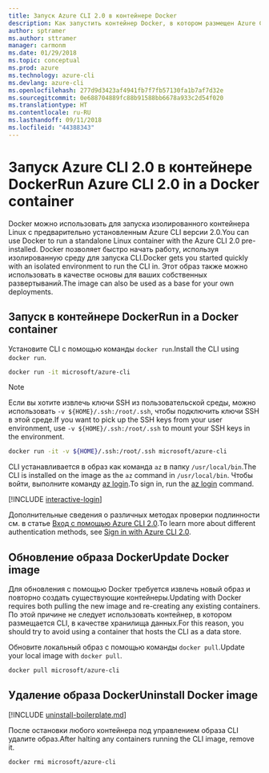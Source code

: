 ```yaml
---
title: Запуск Azure CLI 2.0 в контейнере Docker
description: Как запустить контейнер Docker, в котором размещен Azure CLI 2.0
author: sptramer
ms.author: sttramer
manager: carmonm
ms.date: 01/29/2018
ms.topic: conceptual
ms.prod: azure
ms.technology: azure-cli
ms.devlang: azure-cli
ms.openlocfilehash: 277d9d3423af4941fb7f7fb57130fa1b7af7d32e
ms.sourcegitcommit: 0e688704889fc88b91588bb6678a933c2d54f020
ms.translationtype: HT
ms.contentlocale: ru-RU
ms.lasthandoff: 09/11/2018
ms.locfileid: "44388343"
---
```

# <a name="run-azure-cli-20-in-a-docker-container"></a><span data-ttu-id="51aa5-103">Запуск Azure CLI 2.0 в контейнере Docker</span><span class="sxs-lookup"><span data-stu-id="51aa5-103">Run Azure CLI 2.0 in a Docker container</span></span>

<span data-ttu-id="51aa5-104">Docker можно использовать для запуска изолированного контейнера Linux с предварительно установленным Azure CLI версии 2.0.</span><span class="sxs-lookup"><span data-stu-id="51aa5-104">You can use Docker to run a standalone Linux container with the Azure CLI 2.0 pre-installed.</span></span> <span data-ttu-id="51aa5-105">Docker позволяет быстро начать работу, используя изолированную среду для запуска CLI.</span><span class="sxs-lookup"><span data-stu-id="51aa5-105">Docker gets you started quickly with an isolated environment to run the CLI in.</span></span> <span data-ttu-id="51aa5-106">Этот образ также можно использовать в качестве основы для ваших собственных развертываний.</span><span class="sxs-lookup"><span data-stu-id="51aa5-106">The image can also be used as a base for your own deployments.</span></span>

## <a name="run-in-a-docker-container"></a><span data-ttu-id="51aa5-107">Запуск в контейнере Docker</span><span class="sxs-lookup"><span data-stu-id="51aa5-107">Run in a Docker container</span></span>

<span data-ttu-id="51aa5-108">Установите CLI с помощью команды `docker run`.</span><span class="sxs-lookup"><span data-stu-id="51aa5-108">Install the CLI using `docker run`.</span></span>

   ```bash
   docker run -it microsoft/azure-cli
   ```

> [!NOTE]
> <span data-ttu-id="51aa5-109">Если вы хотите извлечь ключи SSH из пользовательской среды, можно использовать `-v ${HOME}/.ssh:/root/.ssh`, чтобы подключить ключи SSH в этой среде.</span><span class="sxs-lookup"><span data-stu-id="51aa5-109">If you want to pick up the SSH keys from your user environment, use `-v ${HOME}/.ssh:/root/.ssh` to mount your SSH keys in the environment.</span></span>
>
> ```bash
> docker run -it -v ${HOME}/.ssh:/root/.ssh microsoft/azure-cli
> ```

<span data-ttu-id="51aa5-110">CLI устанавливается в образ как команда `az` в папку `/usr/local/bin`.</span><span class="sxs-lookup"><span data-stu-id="51aa5-110">The CLI is installed on the image as the `az` command in `/usr/local/bin`.</span></span> <span data-ttu-id="51aa5-111">Чтобы войти, выполните команду [az login](/cli/azure/reference-index#az-login).</span><span class="sxs-lookup"><span data-stu-id="51aa5-111">To sign in, run the [az login](/cli/azure/reference-index#az-login) command.</span></span>

[!INCLUDE [interactive-login](includes/interactive-login.md)]

<span data-ttu-id="51aa5-112">Дополнительные сведения о различных методах проверки подлинности см. в статье [Вход с помощью Azure CLI 2.0](authenticate-azure-cli.md).</span><span class="sxs-lookup"><span data-stu-id="51aa5-112">To learn more about different authentication methods, see [Sign in with Azure CLI 2.0](authenticate-azure-cli.md).</span></span>

## <a name="update-docker-image"></a><span data-ttu-id="51aa5-113">Обновление образа Docker</span><span class="sxs-lookup"><span data-stu-id="51aa5-113">Update Docker image</span></span>

<span data-ttu-id="51aa5-114">Для обновления с помощью Docker требуется извлечь новый образ и повторно создать существующие контейнеры.</span><span class="sxs-lookup"><span data-stu-id="51aa5-114">Updating with Docker requires both pulling the new image and re-creating any existing containers.</span></span> <span data-ttu-id="51aa5-115">По этой причине не следует использовать контейнер, в котором размещается CLI, в качестве хранилища данных.</span><span class="sxs-lookup"><span data-stu-id="51aa5-115">For this reason, you should try to avoid using a container that hosts the CLI as a data store.</span></span>

<span data-ttu-id="51aa5-116">Обновите локальный образ с помощью команды `docker pull`.</span><span class="sxs-lookup"><span data-stu-id="51aa5-116">Update your local image with `docker pull`.</span></span>

```bash
docker pull microsoft/azure-cli
```

## <a name="uninstall-docker-image"></a><span data-ttu-id="51aa5-117">Удаление образа Docker</span><span class="sxs-lookup"><span data-stu-id="51aa5-117">Uninstall Docker image</span></span>

[!INCLUDE [uninstall-boilerplate.md](includes/uninstall-boilerplate.md)]

<span data-ttu-id="51aa5-118">После остановки любого контейнера под управлением образа CLI удалите образ.</span><span class="sxs-lookup"><span data-stu-id="51aa5-118">After halting any containers running the CLI image, remove it.</span></span>

```bash
docker rmi microsoft/azure-cli
```
